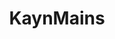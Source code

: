 ---
title: KaynMains
crosslinks:
- leagueoflegends
- Kindred
- TaliyahMains
- AMAAggregator
- jaycemains
- Rengarmains
- summonerschool
---